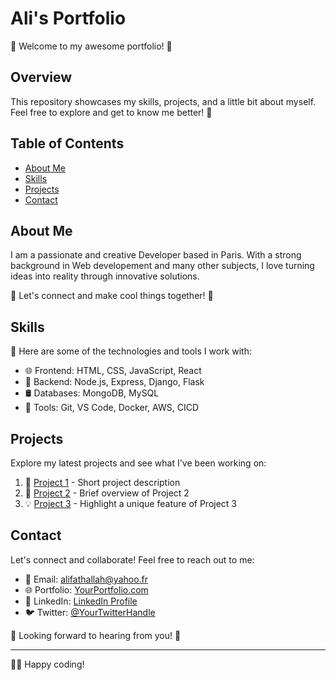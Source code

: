 # Ali's Portfolio

🚀 Welcome to my awesome portfolio! 🚀

## Overview

This repository showcases my skills, projects, and a little bit about myself. Feel free to explore and get to know me better! 🌟

## Table of Contents

- [About Me](#about-me)
- [Skills](#skills)
- [Projects](#projects)
- [Contact](#contact)

## About Me

I am a passionate and creative Developer based in Paris. With a strong background in Web developement and many other subjects, I love turning ideas into reality through innovative solutions.

🌈 Let's connect and make cool things together! 🌈

## Skills

🚀 Here are some of the technologies and tools I work with:

- 🌐 Frontend: HTML, CSS, JavaScript, React
- 🚀 Backend: Node.js, Express, Django, Flask
- 🛢️ Databases: MongoDB, MySQL
- 🔧 Tools: Git, VS Code, Docker, AWS, CICD

## Projects

Explore my latest projects and see what I've been working on:

1. 🚀 [Project 1](#) - Short project description
2. 🌟 [Project 2](#) - Brief overview of Project 2
3. 💡 [Project 3](#) - Highlight a unique feature of Project 3

## Contact

Let's connect and collaborate! Feel free to reach out to me:

- 📧 Email: alifathallah@yahoo.fr
- 🌐 Portfolio: [YourPortfolio.com](#)
- 💼 LinkedIn: [LinkedIn Profile](#)
- 🐦 Twitter: [@YourTwitterHandle](#)

🌟 Looking forward to hearing from you! 🌟

---

👨‍💻 Happy coding!
